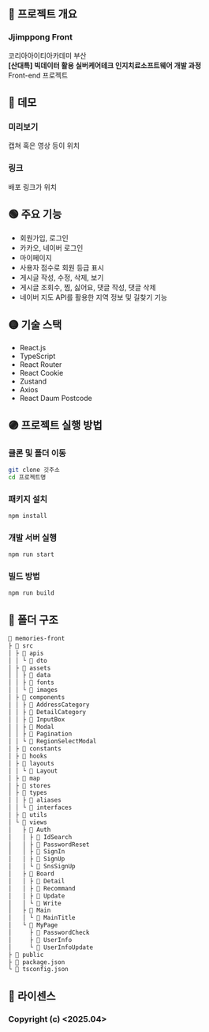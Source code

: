 ## 🔴 프로젝트 개요
### Jjimppong Front
코리아아이티아카데미 부산  
**[산대특] 빅데이터 활용 실버케어테크 인지치료소프트웨어 개발 과정**  
Front-end 프로젝트  

## 🔵 데모
### 미리보기
캡쳐 혹은 영상 등이 위치
### 링크
배포 링크가 위치

## 🟢 주요 기능
- 회원가입, 로그인
- 카카오, 네이버 로그인
- 마이페이지
- 사용자 점수로 회원 등급 표시
- 게시글 작성, 수정, 삭제, 보기
- 게시글 조회수, 찜, 싫어요, 댓글 작성, 댓글 삭제
- 네이버 지도 API를 활용한 지역 정보 및 길찾기 기능

## 🟡 기술 스택
- React.js
- TypeScript
- React Router
- React Cookie
- Zustand
- Axios
- React Daum Postcode

## 🟣 프로젝트 실행 방법
### 클론 및 폴더 이동
```bash
git clone 깃주소
cd 프로젝트명
```

### 패키지 설치
```bash
npm install 
```

### 개발 서버 실행
```bash
npm run start
```

### 빌드 방법
```bash
npm run build
```

## 📂 폴더 구조
```md
📂 memories-front
├ 📂 src
│ ├ 📂 apis
│ │ └ 📂 dto
│ ├ 📂 assets
│ │ ├ 📂 data
│ │ ├ 📂 fonts
│ │ └ 📂 images
│ ├ 📂 components
│ │ ├ 📂 AddressCategory
│ │ ├ 📂 DetailCategory
│ │ ├ 📂 InputBox
│ │ ├ 📂 Modal
│ │ ├ 📂 Pagination
│ │ └ 📂 RegionSelectModal
│ ├ 📂 constants
│ ├ 📂 hooks
│ ├ 📂 layouts
│ │ └ 📂 Layout
│ ├ 📂 map
│ ├ 📂 stores
│ ├ 📂 types
│ │ ├ 📂 aliases
│ │ └ 📂 interfaces
│ ├ 📂 utils
│ └ 📂 views
│   ├ 📂 Auth
│   │ ├ 📂 IdSearch
│   │ ├ 📂 PasswordReset
│   │ ├ 📂 SignIn
│   │ ├ 📂 SignUp
│   │ └ 📂 SnsSignUp
│   ├ 📂 Board
│   │ ├ 📂 Detail
│   │ ├ 📂 Recommand
│   │ ├ 📂 Update
│   │ └ 📂 Write
│   ├ 📂 Main
│   │ └ 📂 MainTitle
│   └ 📂 MyPage
│     ├ 📂 PasswordCheck
│     ├ 📂 UserInfo
│     └ 📂 UserInfoUpdate
├ 📂 public
├ 📄 package.json
└ 📄 tsconfig.json
```

## 📑 라이센스
### Copyright (c) <2025.04> <A team>
